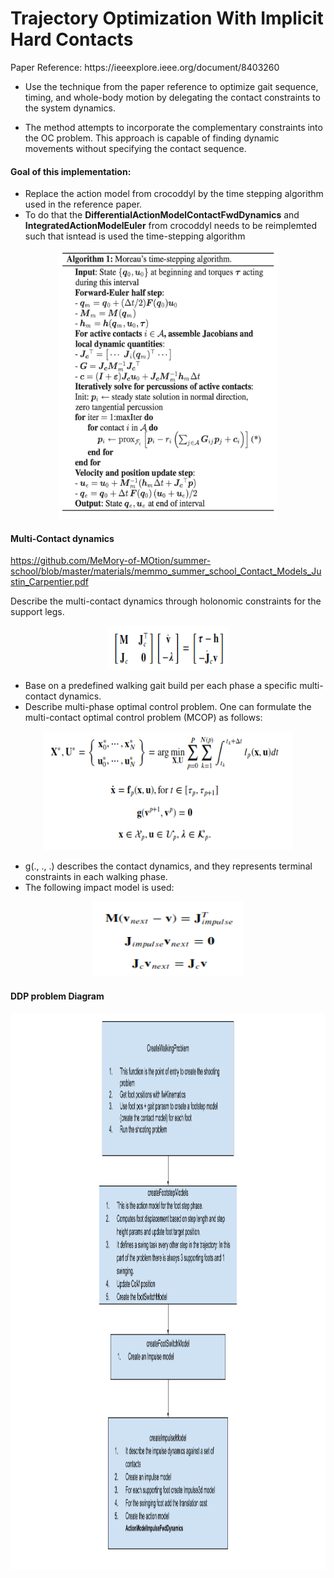 # Trajectory Optimization With Implicit Hard Contacts
<p>
Paper Reference: https://ieeexplore.ieee.org/document/8403260

* Use the technique from the paper reference to optimize gait sequence, timing, and whole-body motion by delegating the contact constraints to the system dynamics. 

* The method attempts to incorporate the complementary constraints into the OC problem. This approach is capable of finding dynamic movements without specifying the contact sequence.

#### Goal of this implementation:
* Replace the action model from crocoddyl by the time stepping algorithm used in the reference paper.
* To do that the **DifferentialActionModelContactFwdDynamics** and **IntegratedActionModelEuler** from crocoddyl needs to be reimplemted such that isntead is used the time-stepping algorithm

</p>
 
<p align="center">
<img src="./files/time_step_algo.png" width="350" height="430" title="Algorithm" />
</p>     

<p>
 
#### Multi-Contact dynamics
https://github.com/MeMory-of-MOtion/summer-school/blob/master/materials/memmo_summer_school_Contact_Models_Justin_Carpentier.pdf

  Describe the multi-contact dynamics through holonomic constraints for the support legs.
<p align="center">
<img src="./files/formula1.png" width="190" height="70" title="Algorithm" />
</p>  


* Base on a predefined walking gait build per each phase a specific multi-contact dynamics.
* Describe multi-phase optimal control problem. One can formulate the multi-contact optimal control problem (MCOP) as follows:
<p align="center">
<img src="./files/formula2.png" width="400" height="190" title="Algorithm" />
</p>  

* g(., ., .) describes the contact dynamics, and they represents terminal constraints in each walking phase. 
* The following impact model is used:
<p align="center">
<img src="./files/formula3.png" width="240" height="120" title="Algorithm" />
</p>  


</p>
<p align="center">
 
 #### DDP problem Diagram
<img src="./files/Notebook.png" width="1000" height="890" title="Algorithm" />
</p> 
